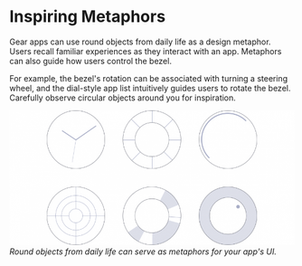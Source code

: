 # Inspiring Metaphors

Gear apps can use round objects from daily life as a design metaphor. Users recall familiar experiences as they interact with an app. Metaphors can also guide how users control the bezel.

For example, the bezel's rotation can be associated with turning a steering wheel, and the dial-style app list intuitively guides users to rotate the bezel. Carefully observe circular objects around you for inspiration.



![](media/circular_ux_3.2.0-850x401.png)  
*Round objects from daily life can serve as metaphors for your app's UI.*

